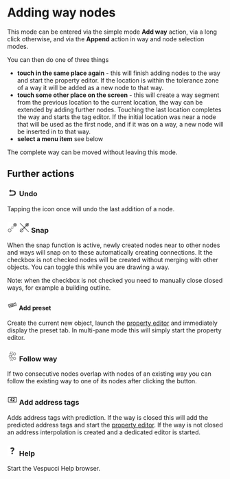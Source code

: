 # Adding way nodes

This mode can be entered via the simple mode __Add way__ action, via a long click otherwise, and via the __Append__ action in way and node selection modes. 

You can then do one of three things

* **touch in the same place again** - this will finish adding nodes to the way and start the property editor. If the location is within the tolerance zone of a way it will be added as a new node to that way.
* **touch some other place on the screen** - this will create a way segment from the previous location to the current location, the way can be extended by adding further nodes. Touching the last location completes the way and starts the tag editor. If the initial location was near a node that will be used as the first node, and if it was on a way, a new node will be inserted in to that way.
* **select a menu item** see below

The complete way can be moved without leaving this mode.

## Further actions  

### ![Undo](../images/undolist_undo.png) Undo

Tapping the icon once will undo the last addition of a node.

### ![Snap](../images/snap_on.png)  ![Snap](../images/snap_off.png) Snap

When the snap function is active, newly created nodes near to other nodes and ways will snap on to these automatically creating connections. It the checkbox is not checked 
nodes will be created without merging with other objects. You can toggle this while you are drawing a way.

Note: when the checkbox is not checked you need to manually close closed ways, for example a building outline.

#### ![Preset](../images/tag_menu_preset.png) Add preset

Create the current new object, launch the [property editor](../en/Property%20editor.md) and immediately display the preset tab. In multi-pane mode this will simply start the property editor.

### ![Follow](../images/follow.png) Follow way

If two consecutive nodes overlap with nodes of an existing way you can follow the existing way to one of its nodes after clicking the button.

### ![Address](../images/address.png) Add address tags

Adds address tags with prediction. If the way is closed this will add the predicted address tags and start the [property editor](../en/Property%20editor.md). If the way is not closed an address interpolation is created and a dedicated editor is started.

### ![Help](../images/menu_help.png) Help

Start the Vespucci Help browser.
